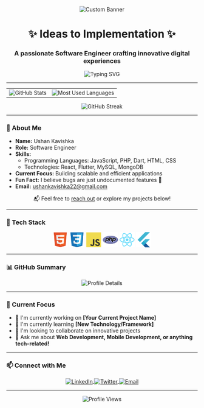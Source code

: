<p align="center">
  <img src="https://via.placeholder.com/1200x300.png?text=Your+Custom+Banner" alt="Custom Banner" />
</p>


<h1 align="center">✨ Ideas to Implementation ✨</h1>

<h3 align="center">A passionate Software Engineer crafting innovative digital experiences</h3>

<p align="center">
  <img src="https://readme-typing-svg.demolab.com?font=Fira+Code&pause=1000&color=F75C7E&center=true&width=435&lines=Full+Stack+Developer;Mobile+App+Developer;Web+Developer;Always+Learning+%26+Improving" alt="Typing SVG" />
</p>

---

<!-- GitHub Stats and Most Used Languages -->
<table align="center">
  <tr>
    <td>
      <img src="https://github-readme-stats.vercel.app/api?username=ushankavishka&show_icons=true&theme=radical" alt="GitHub Stats" />
    </td>
    <td>
      <img src="https://github-readme-stats.vercel.app/api/top-langs/?username=ushankavishka&layout=compact&theme=radical" alt="Most Used Languages" />
    </td>
  </tr>
</table>


<!-- GitHub Streak -->
<p align="center">
  <img src="https://streak-stats.demolab.com/?user=ushankavishka&theme=radical" alt="GitHub Streak" />
</p>


---

### 💫 About Me

- **Name:** Ushan Kavishka  
- **Role:** Software Engineer  
- **Skills:**  
  - Programming Languages: JavaScript, PHP, Dart, HTML, CSS  
  - Technologies: React, Flutter, MySQL, MongoDB  
- **Current Focus:** Building scalable and efficient applications  
- **Fun Fact:** I believe bugs are just undocumented features 🐛  
- **Email:** ushankavishka22@gmail.com
<p align="center">📬 Feel free to <a href="mailto:ushankavishka22@gmail.com">reach out</a> or explore my projects below!</p>

---

### 🚀 Tech Stack
<p align="center">
  <img src="https://raw.githubusercontent.com/devicons/devicon/master/icons/html5/html5-original.svg" alt="HTML5" width="40" height="40" />
  <img src="https://raw.githubusercontent.com/devicons/devicon/master/icons/css3/css3-original.svg" alt="CSS3" width="40" height="40" />
  <img src="https://raw.githubusercontent.com/devicons/devicon/master/icons/javascript/javascript-original.svg" alt="JavaScript" width="40" height="40" />
  <img src="https://raw.githubusercontent.com/devicons/devicon/master/icons/php/php-original.svg" alt="PHP" width="40" height="40" />
  <img src="https://raw.githubusercontent.com/devicons/devicon/master/icons/react/react-original.svg" alt="React" width="40" height="40" />
  <img src="https://raw.githubusercontent.com/devicons/devicon/master/icons/flutter/flutter-original.svg" alt="Flutter" width="40" height="40" />
</p>

---

### 📊 GitHub Summary
<p align="center">
  <img src="https://github-profile-summary-cards.vercel.app/api/cards/profile-details?username=ushankavishka&theme=radical" alt="Profile Details" />
</p>

---

### 🎯 Current Focus
- 🔭 I'm currently working on **[Your Current Project Name]**  
- 🌱 I'm currently learning **[New Technology/Framework]**  
- 👯 I'm looking to collaborate on innovative projects  
- 💬 Ask me about **Web Development, Mobile Development, or anything tech-related!**

---

### 📫 Connect with Me
<p align="center">
  <a href="https://linkedin.com/in/ushan-kavishka-a2b5bb334" target="_blank">
    <img align="center" src="https://raw.githubusercontent.com/rahuldkjain/github-profile-readme-generator/master/src/images/icons/Social/linked-in-alt.svg" alt="LinkedIn" height="30" width="40" />
  </a>
  <a href="https://twitter.com/@ushan_gamage" target="_blank">
    <img align="center" src="https://raw.githubusercontent.com/rahuldkjain/github-profile-readme-generator/master/src/images/icons/Social/twitter.svg" alt="Twitter" height="30" width="40" />
  </a>
  <a href="mailto:ushankavishka22@gmail.com" target="_blank">
    <img align="center" src="https://cdn-icons-png.flaticon.com/512/732/732200.png" alt="Email" height="30" width="40" />
  </a>
</p>

---

<p align="center">
  <img src="https://komarev.com/ghpvc/?username=ushankavishka&label=Profile%20views&color=0e75b6&style=flat" alt="Profile Views" />
</p>
